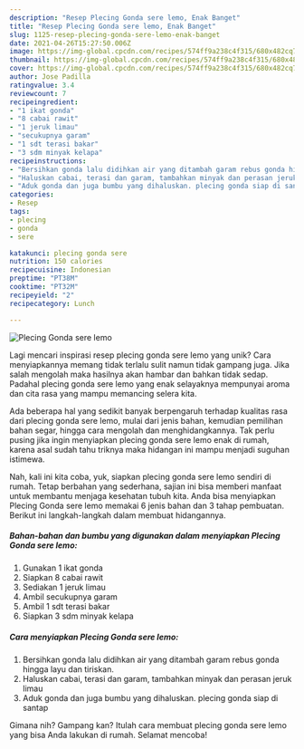 ```yaml
---
description: "Resep Plecing Gonda sere lemo, Enak Banget"
title: "Resep Plecing Gonda sere lemo, Enak Banget"
slug: 1125-resep-plecing-gonda-sere-lemo-enak-banget
date: 2021-04-26T15:27:50.006Z
image: https://img-global.cpcdn.com/recipes/574ff9a238c4f315/680x482cq70/plecing-gonda-sere-lemo-foto-resep-utama.jpg
thumbnail: https://img-global.cpcdn.com/recipes/574ff9a238c4f315/680x482cq70/plecing-gonda-sere-lemo-foto-resep-utama.jpg
cover: https://img-global.cpcdn.com/recipes/574ff9a238c4f315/680x482cq70/plecing-gonda-sere-lemo-foto-resep-utama.jpg
author: Jose Padilla
ratingvalue: 3.4
reviewcount: 7
recipeingredient:
- "1 ikat gonda"
- "8 cabai rawit"
- "1 jeruk limau"
- "secukupnya garam"
- "1 sdt terasi bakar"
- "3 sdm minyak kelapa"
recipeinstructions:
- "Bersihkan gonda lalu didihkan air yang ditambah garam rebus gonda hingga layu dan tiriskan."
- "Haluskan cabai, terasi dan garam, tambahkan minyak dan perasan jeruk limau"
- "Aduk gonda dan juga bumbu yang dihaluskan. plecing gonda siap di santap"
categories:
- Resep
tags:
- plecing
- gonda
- sere

katakunci: plecing gonda sere 
nutrition: 150 calories
recipecuisine: Indonesian
preptime: "PT38M"
cooktime: "PT32M"
recipeyield: "2"
recipecategory: Lunch

---
```



![Plecing Gonda sere lemo](https://img-global.cpcdn.com/recipes/574ff9a238c4f315/680x482cq70/plecing-gonda-sere-lemo-foto-resep-utama.jpg)

Lagi mencari inspirasi resep plecing gonda sere lemo yang unik? Cara menyiapkannya memang tidak terlalu sulit namun tidak gampang juga. Jika salah mengolah maka hasilnya akan hambar dan bahkan tidak sedap. Padahal plecing gonda sere lemo yang enak selayaknya mempunyai aroma dan cita rasa yang mampu memancing selera kita.

Ada beberapa hal yang sedikit banyak berpengaruh terhadap kualitas rasa dari plecing gonda sere lemo, mulai dari jenis bahan, kemudian pemilihan bahan segar, hingga cara mengolah dan menghidangkannya. Tak perlu pusing jika ingin menyiapkan plecing gonda sere lemo enak di rumah, karena asal sudah tahu triknya maka hidangan ini mampu menjadi suguhan istimewa.




Nah, kali ini kita coba, yuk, siapkan plecing gonda sere lemo sendiri di rumah. Tetap berbahan yang sederhana, sajian ini bisa memberi manfaat untuk membantu menjaga kesehatan tubuh kita. Anda bisa menyiapkan Plecing Gonda sere lemo memakai 6 jenis bahan dan 3 tahap pembuatan. Berikut ini langkah-langkah dalam membuat hidangannya.

<!--inarticleads1-->

##### Bahan-bahan dan bumbu yang digunakan dalam menyiapkan Plecing Gonda sere lemo:

1. Gunakan 1 ikat gonda
1. Siapkan 8 cabai rawit
1. Sediakan 1 jeruk limau
1. Ambil secukupnya garam
1. Ambil 1 sdt terasi bakar
1. Siapkan 3 sdm minyak kelapa




<!--inarticleads2-->

##### Cara menyiapkan Plecing Gonda sere lemo:

1. Bersihkan gonda lalu didihkan air yang ditambah garam rebus gonda hingga layu dan tiriskan.
1. Haluskan cabai, terasi dan garam, tambahkan minyak dan perasan jeruk limau
1. Aduk gonda dan juga bumbu yang dihaluskan. plecing gonda siap di santap




Gimana nih? Gampang kan? Itulah cara membuat plecing gonda sere lemo yang bisa Anda lakukan di rumah. Selamat mencoba!
